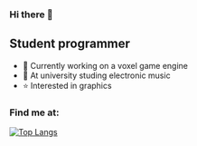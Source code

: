 ### Hi there 👋

## Student programmer
- 🧊 Currently working on a voxel game engine
- 🌱 At university studing electronic music
- ⭐️ Interested in graphics

### Find me at:

[![Top Langs](https://github-readme-stats.vercel.app/api/top-langs/?username=voxelbee&layout=compact&count_private=true)](https://github.com/anuraghazra/github-readme-stats)
